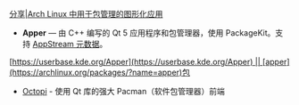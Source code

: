 
[分享|Arch Linux 中用于包管理的图形化应用](https://linux.cn/article-15149-1.html)

- **Apper** — 由 C++ 编写的 Qt 5 应用程序和包管理器，使用 PackageKit。支持 [AppStream 元数据](https://www.freedesktop.org/wiki/Distributions/AppStream/)。

[https://userbase.kde.org/Apper](https://userbase.kde.org/Apper) || [apper](https://archlinux.org/packages/?name=apper)包

- [Octopi](https://github.com/aarnt/octopi) - 使用 Qt 库的强大 Pacman（软件包管理器）前端